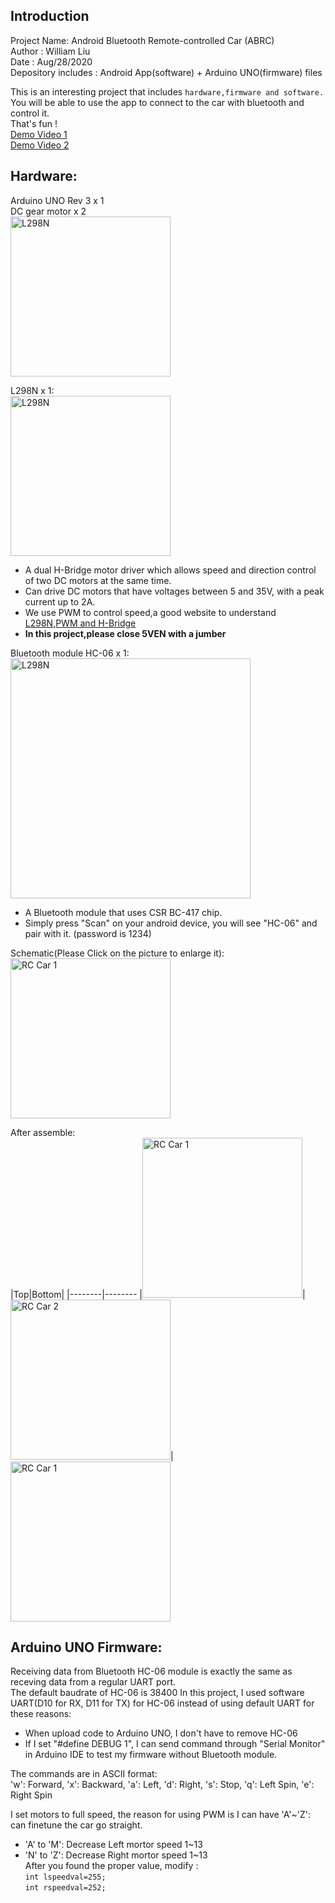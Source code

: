 ## Introduction  
Project Name: Android Bluetooth Remote-controlled Car (ABRC)  
Author : William Liu  
Date : Aug/28/2020  
Depository includes : Android App(software) + Arduino UNO(firmware) files  

This is an interesting project that includes `hardware,firmware and software.`  
You will be able to use the app to connect to the car with bluetooth and control it.  
That's fun !  
[Demo Video 1](https://drive.google.com/file/d/1XKBzJSUhsBJ8SS74sKQXuq67VgESFzT3/view?usp=sharing)  
[Demo Video 2](https://drive.google.com/file/d/1YboXPtHKsL6V_Dz8LkaTyKyxLYmLadPt/view?usp=sharing)

## Hardware:   
Arduino UNO Rev 3 x 1  
DC gear motor x 2  
<img src="https://drive.google.com/uc?export=view&id=1OCxtIBjtbVYXp89iXSmIkKA6XPe_b_cu" width="256" title="L298N">  

L298N x 1:  
<img src="https://drive.google.com/uc?export=view&id=15L7OjhvyxIVTLsguzDvnxdhUIrZoXzcV" width="256" title="L298N">  
* A dual H-Bridge motor driver which allows speed and direction control of two DC motors at the same time.  
* Can drive DC motors that have voltages between 5 and 35V, with a peak current up to 2A.  
* We use PWM to control speed,a good website to understand [L298N,PWM and H-Bridge](https://lastminuteengineers.com/l298n-dc-stepper-driver-arduino-tutorial/)  
* **In this project,please close 5VEN with a jumber**

Bluetooth module HC-06 x 1:  
<img src="https://drive.google.com/uc?export=view&id=1aVFuakOrTW34kmkH0ub_FxJGJESoDFuP" width="384" title="L298N">  
* A Bluetooth module that uses CSR BC-417 chip.
* Simply press "Scan" on your android device, you will see "HC-06" and pair with it. (password is 1234)

Schematic(Please Click on the picture to enlarge it):  
<img src="https://drive.google.com/uc?export=view&id=1U_cqYKbb0YQoDSV1TalG-92-98ioZb4T" width="256" title="RC Car 1">

After assemble:  
|Top|Bottom|
|--------|--------
|<img src="https://drive.google.com/uc?export=view&id=1JGI4K7iLmEa5d8gfoWp30khSrUcvD67R" width="256" title="RC Car 1">|<img src="https://drive.google.com/uc?export=view&id=1R0J8BOFk0adDOwCiwhyO7AaHJ1ML7Ssp" width="256" title="RC Car 2">|<img src="https://drive.google.com/uc?export=view&id=1JGI4K7iLmEa5d8gfoWp30khSrUcvD67R" width="256" title="RC Car 1">  
## Arduino UNO Firmware:  
Receiving data from Bluetooth HC-06 module is exactly the same as receving data from a regular UART port.  
The default baudrate of HC-06 is 38400
In this project, I used software UART(D10 for RX, D11 for TX) for HC-06 instead of using default UART for these reasons:  
* When upload code to Arduino UNO, I don't have to remove HC-06
* If I set "#define DEBUG 1", I can send command through "Serial Monitor" in Arduino IDE to test my firmware without Bluetooth module.  

The commands are in ASCII format:  
'w': Forward, 'x': Backward, 'a': Left, 'd': Right, 's': Stop, 'q': Left Spin, 'e': Right Spin  

I set motors to full speed, the reason for using PWM is I can have 
'A'~'Z': can finetune the car go straight.  
* 'A' to 'M': Decrease Left mortor speed 1~13  
* 'N' to 'Z': Decrease Right mortor speed 1~13  
After you found the proper value, modify :  
```int lspeedval=255;```  
```int rspeedval=252;```  

